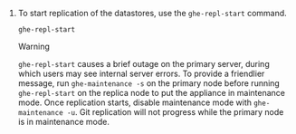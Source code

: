 1. To start replication of the datastores, use the `ghe-repl-start` command.

   ```shell
   ghe-repl-start
   ```

   > [!WARNING]
   > `ghe-repl-start` causes a brief outage on the primary server, during which users may see internal server errors. To provide a friendlier message, run `ghe-maintenance -s` on the primary node before running `ghe-repl-start` on the replica node to put the appliance in maintenance mode. Once replication starts, disable maintenance mode with `ghe-maintenance -u`. Git replication will not progress while the primary node is in maintenance mode.
